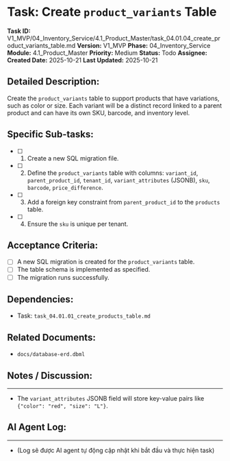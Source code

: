 # Task: Create `product_variants` Table

**Task ID:** V1_MVP/04_Inventory_Service/4.1_Product_Master/task_04.01.04_create_product_variants_table.md
**Version:** V1_MVP
**Phase:** 04_Inventory_Service
**Module:** 4.1_Product_Master
**Priority:** Medium
**Status:** Todo
**Assignee:** 
**Created Date:** 2025-10-21
**Last Updated:** 2025-10-21

## Detailed Description:
Create the `product_variants` table to support products that have variations, such as color or size. Each variant will be a distinct record linked to a parent product and can have its own SKU, barcode, and inventory level.

## Specific Sub-tasks:
- [ ] 1. Create a new SQL migration file.
- [ ] 2. Define the `product_variants` table with columns: `variant_id`, `parent_product_id`, `tenant_id`, `variant_attributes` (JSONB), `sku`, `barcode`, `price_difference`.
- [ ] 3. Add a foreign key constraint from `parent_product_id` to the `products` table.
- [ ] 4. Ensure the `sku` is unique per tenant.

## Acceptance Criteria:
- [ ] A new SQL migration is created for the `product_variants` table.
- [ ] The table schema is implemented as specified.
- [ ] The migration runs successfully.

## Dependencies:
*   Task: `task_04.01.01_create_products_table.md`

## Related Documents:
*   `docs/database-erd.dbml`

## Notes / Discussion:
---
*   The `variant_attributes` JSONB field will store key-value pairs like `{"color": "red", "size": "L"}`.

## AI Agent Log:
---
*   (Log sẽ được AI agent tự động cập nhật khi bắt đầu và thực hiện task)
